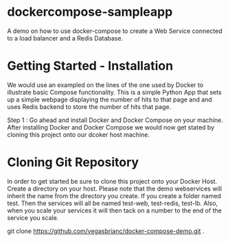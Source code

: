 # dockercompose-sampleapp
A demo on how to use docker-compose to create a Web Service connected to a load balancer and a Redis Database.




# Getting Started - Installation

We would use an exampled on the lines of the one used by Docker to illustrate basic Compose functionality. This is a simple Python App that sets up a simple webpage displaying the number of hits to that page and and uses Redis backend to store the number of hits that page.

Step 1 : Go ahead and install Docker and Docker Compose on your machine. 
         After installing Docker and Docker Compose we would now get stated by cloning this project onto our dcoker host machine. 

# Cloning Git Repository

In order to get started be sure to clone this project onto your Docker Host. Create a directory on your host. Please note that the demo webservices will inherit the name from the directory you create. If you create a folder named test. Then the services will all be named test-web, test-redis, test-lb. Also, when you scale your services it will then tack on a number to the end of the service you scale.

git clone https://github.com/vegasbrianc/docker-compose-demo.git .

